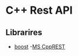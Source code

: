 # C++ Rest API

## Librarires
- [boost](https://www.boost.org/doc/libs/1_38_0/doc/html/boost_asio/examples.html)
-[MS CppREST](http://www.atakansarioglu.com/easy-quick-start-cplusplus-rest-client-example-cpprest-tutorial/)
